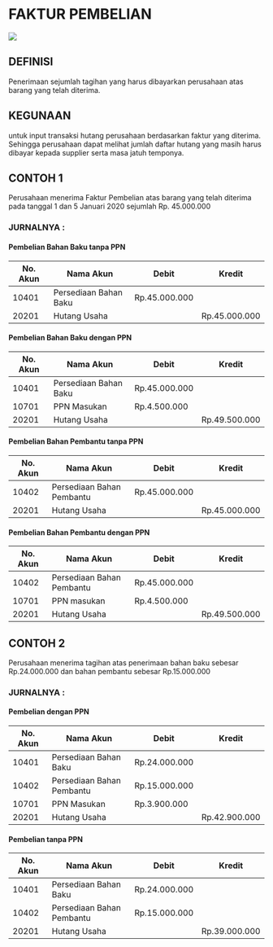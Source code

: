 # FAKTUR PEMBELIAN

![](_media/id/pembelian/faktur-pembelian.jpg)

## DEFINISI
Penerimaan sejumlah tagihan yang harus dibayarkan perusahaan atas barang yang telah diterima. 

## KEGUNAAN
untuk input transaksi hutang perusahaan berdasarkan faktur yang diterima. Sehingga perusahaan dapat melihat jumlah daftar hutang yang masih harus dibayar kepada supplier serta masa jatuh temponya.

## CONTOH 1
Perusahaan menerima Faktur Pembelian atas barang yang telah diterima pada tanggal 1 dan 5 Januari 2020 sejumlah Rp. 45.000.000

### JURNALNYA :

#### Pembelian Bahan Baku tanpa PPN

|No. Akun | Nama Akun             | Debit        | Kredit        |
|-------- | --------------------- | -------------| ------------- |
|10401    | Persediaan Bahan Baku | Rp.45.000.000|               |
|20201    | Hutang Usaha          |              | Rp.45.000.000 |

#### Pembelian Bahan Baku dengan PPN

| No. Akun | Nama Akun             | Debit         | Kredit        |
| -------- | --------------------- | ------------- | ------------- |
| 10401    | Persediaan Bahan Baku | Rp.45.000.000 |               |
| 10701    | PPN Masukan           | Rp.4.500.000  |               |
| 20201    | Hutang Usaha          |               | Rp.49.500.000 |

#### Pembelian Bahan Pembantu tanpa PPN

| No. Akun | Nama Akun                 | Debit         | Kredit        |
| -------- | ------------------------- | ------------- | ------------- |
| 10402    | Persediaan Bahan Pembantu | Rp.45.000.000 |               |
| 20201    | Hutang Usaha              |               | Rp.45.000.000 |

#### Pembelian Bahan Pembantu dengan PPN

| No. Akun | Nama Akun                 | Debit         | Kredit        |
| -------- | ------------------------- | ------------- | ------------- |
| 10402    | Persediaan Bahan Pembantu | Rp.45.000.000 |               |
| 10701    | PPN masukan               | Rp.4.500.000  |               |
| 20201    | Hutang Usaha              |               | Rp.49.500.000 |

## CONTOH 2
Perusahaan menerima tagihan atas penerimaan bahan baku sebesar Rp.24.000.000 dan bahan pembantu sebesar Rp.15.000.000

### JURNALNYA :

#### Pembelian dengan PPN

| No. Akun | Nama Akun                 | Debit         | Kredit        |
| -------- | ------------------------- | ------------- | ------------- |
| 10401    | Persediaan Bahan Baku     | Rp.24.000.000 |               |
| 10402    | Persediaan Bahan Pembantu | Rp.15.000.000 |               |
| 10701    | PPN Masukan               | Rp.3.900.000  |               |
| 20201    | Hutang Usaha              |               | Rp.42.900.000 |

#### Pembelian tanpa PPN

| No. Akun | Nama Akun                 | Debit         | Kredit        |
| -------- | ------------------------- | ------------- | ------------- |
| 10401    | Persediaan Bahan Baku     | Rp.24.000.000 |               |
| 10402    | Persediaan Bahan Pembantu | Rp.15.000.000 |               |
| 20201    | Hutang Usaha              |               | Rp.39.000.000 |